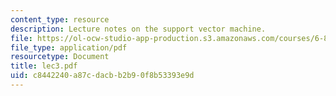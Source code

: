 ```yaml
---
content_type: resource
description: Lecture notes on the support vector machine.
file: https://ol-ocw-studio-app-production.s3.amazonaws.com/courses/6-867-machine-learning-fall-2006/c8442240a87cdacbb2b90f8b53393e9d_lec3.pdf
file_type: application/pdf
resourcetype: Document
title: lec3.pdf
uid: c8442240-a87c-dacb-b2b9-0f8b53393e9d
---
```

